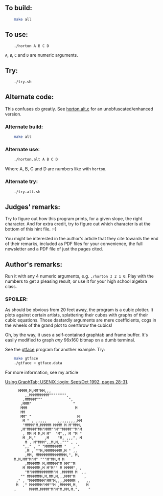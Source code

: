 ## To build:

```sh
    make all
```


## To use:

```sh
    ./horton A B C D
```

`A`, `B`, `C` and `D` are numeric arguments.


## Try:

```sh
    ./try.sh
```


## Alternate code:

This confuses cb greatly. See [horton.alt.c](horton.alt.c) for an unobfuscated/enhanced
version.


### Alternate build:

```sh
    make alt
```


### Alternate use:

```sh
    ./horton.alt A B C D
```

Where A, B, C and D are numbers like with `horton`.


### Alternate try:

```sh
    ./try.alt.sh
```


## Judges' remarks:

Try to figure out how this program prints, for a given slope, the
right character.  And for extra credit, try to figure out which
character is at the bottom of this hint file.  :-)

You might be interested in the author's article that they cite towards the end
of their remarks, included as PDF files for your convenience, the full
newsletter and a PDF file of just the pages cited.


## Author's remarks:

Run it with any 4 numeric arguments, e.g. `./horton 3 2 1 0`.  Play with the
numbers to get a pleasing result, or use it for your high school algebra
class.


### SPOILER:

As should be obvious from 20 feet away, the program is a cubic plotter.
It plots against certain artists, splattering their cubes with graphs
of their cubic equations.  Those dastardly arguments are mere coefficients,
cogs in the wheels of the grand plot to overthrow the cubics!

Oh, by the way, it uses a self-contained graphtab and frame buffer.
It's easily modified to graph *any* 96x160 bitmap on a dumb terminal.

See the [gtface](gtface.c) program for another example.  Try:

```sh
    make gtface
    ./gtface < gtface.data
```

For more information, see my article

[Using GraphTab; USENIX ;login: Sept/Oct 1992, pages 28-31](login_sept92-pp28-31.pdf).

```
  	  MMMM,M,MM"MM,,,
         ,,MMMMMMMMM"""""""",
        ,MMMMM"""            ",
       ,MMM"                   "
       MMM                      M
       MM
       MM" "                     M
        M " , ,,,,,     ,,,,,,,,,MM
        "MMMM"M,MMMMM MMMM M M"MMM,
       ,M"MMMM"MM"MMM""M""MMMM""M"M
        , MM M M,M M"  "M",, M "M "
        M ,M,"    ,M    "M, ,,,", M
         M , M"MMM",,M,M,,""" , ,
        ",," , " "MMMMMMMM "   , "
         ,M , ""M,MMMMMMMM,M " ,,
         ,MM, MMMMMMMMMMMMMM,", M,
  	M,M,MM"M"M" """M"MM,M M
         ,MMMMMM M,MMMMM"M MM""M
        M MMMMMM,M M"M"" M MMMM", ,
         "M"MMMMMMMMMM"M ,MMMMM M  ,,
       "" MMMMMMM,M,MM,M,,,MMM"M    ,
     ," , "MMMMMMM"MM"M,,,,MMMMM ,   ,,
     M  ," MMMMMM"MM""M ,MMMMM,M,    M
    ,      MMMM,MMMM"M"M"M,MM,M,",    "
```


<!--

    Copyright © 1984-2024 by Landon Curt Noll. All Rights Reserved.

    You are free to share and adapt this file under the terms of this license:

	Creative Commons Attribution-ShareAlike 4.0 International (CC BY-SA 4.0)

    For more information, see:

	https://creativecommons.org/licenses/by-sa/4.0/

-->
